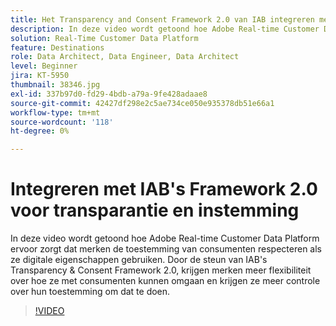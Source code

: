 ```yaml
---
title: Het Transparency and Consent Framework 2.0 van IAB integreren met Adobe Real-time Customer Data Platform
description: In deze video wordt getoond hoe Adobe Real-time Customer Data Platform ervoor zorgt dat merken de toestemming van consumenten respecteren als ze digitale eigenschappen gebruiken. Door de steun van IAB's Transparency & Consent Framework 2.0, krijgen merken meer flexibiliteit over hoe ze met consumenten kunnen omgaan en krijgen ze meer controle over hun toestemming om dat te doen.
solution: Real-Time Customer Data Platform
feature: Destinations
role: Data Architect, Data Engineer, Data Architect
level: Beginner
jira: KT-5950
thumbnail: 38346.jpg
exl-id: 337b97d0-fd29-4bdb-a79a-9fe428adaae8
source-git-commit: 42427df298e2c5ae734ce050e935378db51e66a1
workflow-type: tm+mt
source-wordcount: '118'
ht-degree: 0%

---
```


# Integreren met IAB&#39;s Framework 2.0 voor transparantie en instemming

In deze video wordt getoond hoe Adobe Real-time Customer Data Platform ervoor zorgt dat merken de toestemming van consumenten respecteren als ze digitale eigenschappen gebruiken. Door de steun van IAB&#39;s Transparency &amp; Consent Framework 2.0, krijgen merken meer flexibiliteit over hoe ze met consumenten kunnen omgaan en krijgen ze meer controle over hun toestemming om dat te doen.

>[!VIDEO](https://video.tv.adobe.com/v/38346?quality=12&learn=on)
